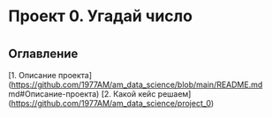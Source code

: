 # Проект 0. Угадай число
#
## Оглавление

[1. Описание проекта] (https://github.com/1977AM/am_data_science/blob/main/README.md
md#Описание-проекта)
[2. Какой кейс решаем] (https://github.com/1977AM/am_data_science/project_0)